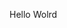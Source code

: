 Hello Wolrd














































































































































































































































































































































































































































































































































































































































































































































































































































































































































































































































































































































































































































































































































































































































































































































































































































































































































































































































































































































































































































































































































































































































































































































































































































































































































































































































































































































































































































































































































































































































































































































































































































































































































































































































































































































































































































































































































































































































































































































































































































































































































































































































































































































































































































































































































































































